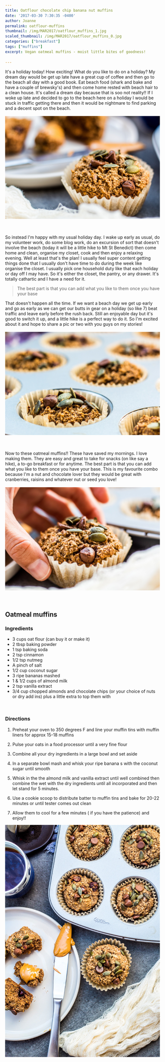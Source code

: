 ```yaml
---
title: Oatflour chocolate chip banana nut muffins
date: '2017-03-30 7:30:35 -0400'
author: Joanne
permalink: oatflour-muffins
thumbnail: /img/MAR2017/oatflour_muffins_1.jpg
scaled_thumbnail: /img/MAR2017/oatflour_muffins_0.jpg
categories: ["breakfast"]
tags: ["muffins"]
excerpt: Vegan oatmeal muffins - moist little bites of goodness!

---
```


It's a holiday today! How exciting! What do you like to do on a holiday? My dream day would be get up late have a great cup of coffee and then go to the beach all day with a good book. Eat beach food (shark and bake and have a couple of brewsky's) and then come home rested with beach hair to a clean house. It's called a dream day because that is soo not reality!! If I woke up late and decided to go to the beach here on a holiday I would be stuck in traffic getting there and then it would be nightmare to find parking and a decent spot on the beach.
<br>
<br>
![Oatflour muffins](/img/MAR2017/oatflour_muffins_2.jpg)  
<br>
<br>

So instead I'm happy with my usual holiday day.  I wake up early as usual, do my volunteer work, do some blog work, do an excursion of sort that doesn't involve the beach (today it will be a little hike to Mt St Benedict) then come home and clean, organise my closet, cook and then enjoy a relaxing evening. Well at least that's the plan! I usually feel super content getting things done that I usually don't have time to do during the week like organise the closet.  I usually pick one household duty like that each holiday or day off I may have.  So it's either the closet, the pantry, or any drawer. It's totally cathartic and I have a need for it.  

> The best part is that you can add what you like to them once you have your base

That doesn't happen all the time.  If we want a beach day we get up early and go as early as we can get our butts in gear on a holiday (so like 7) beat traffic and leave early before the rush back. Still an enjoyable day but it's good to switch it up, and a little hike is a perfect way to do it.  So I'm excited about it and hope to share a pic or two with you guys on my stories!
<br>
<br>
![Oatflour muffins](/img/MAR2017/oatflour_muffins_3.jpg)  
<br>
<br>

Now to these oatmeal muffins!! These have saved my mornings. I love making them. They are easy and great to take for snacks (on like say a hike), a to-go breakfast or for anytime.  The best part is that you can add what you like to them once you have your base. This is my favourite combo because I'm a nut and chocolate lover but they would be great with cranberries, raisins and whatever nut or seed you love!
<br>
<br>
![Oatflour muffins](/img/MAR2017/oatflour_muffins_4.jpg)  
<br>
<br>

## Oatmeal muffins

### Ingredients

* 3 cups oat flour (can buy it or make it)
* 2 tbsp baking powder
* 1 tsp baking soda
* 2 tsp cinnamon
* 1/2 tsp nutmeg
* A pinch of salt
* 1/2 cup coconut sugar
* 3 ripe bananas mashed
* 1 & 1/2 cups of almond milk
* 2 tsp vanilla extract
* 3/4 cup chopped almonds and chocolate chips (or your choice of nuts or dry add ins) plus a little extra to top them with
<br>

### Directions

1. Preheat your oven to 350 degrees F and line your muffin tins with muffin liners for approx 15-18 muffins

1. Pulse your oats in a food processor until a very fine flour

1. Combine all your dry ingredients in a large bowl and set aside

1. In a separate bowl mash and whisk your ripe banana s with the coconut sugar until smooth

1. Whisk in the the almond milk and vanilla extract until well combined then combine the wet with the dry ingredients until all incorporated and then let stand for 5 minutes.

1. Use a cookie scoop to distribute batter to muffin tins and bake for
20-22 minutes or until tester comes out clean

1. Allow them to cool for a few minutes ( if you have the patience) and enjoy!!  

![Oatflour muffins](/img/MAR2017/oatflour_muffins_5.jpg)
